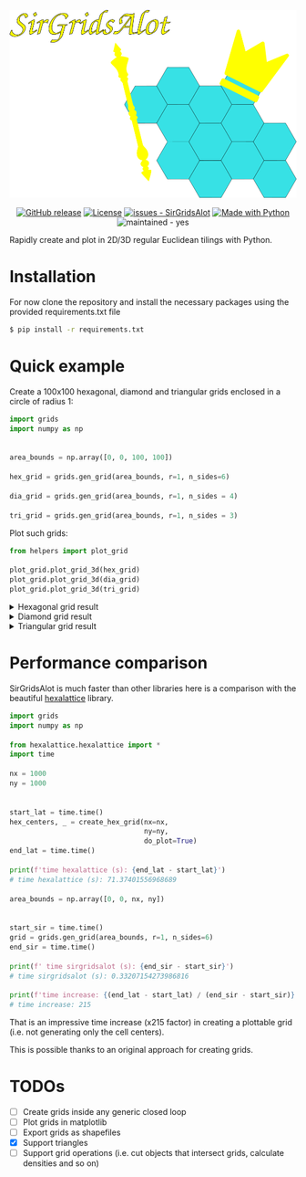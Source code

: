 

![icon.png](images%2Ficon.png)

<div align="center">

[![GitHub release](https://img.shields.io/github/release/gbene/SirGridsAlot?include_prereleases=&sort=semver&color=orange)](https://github.com/gbene/SirGridsAlot/releases/)
[![License](https://img.shields.io/badge/License-MIT-orange)](#license)
[![issues - SirGridsAlot](https://img.shields.io/github/issues/gbene/SirGridsAlot)](https://github.com/gbene/SirGridsAlot/issues)
[![Made with Python](https://img.shields.io/badge/Python->=3.10-orange?logo=python&logoColor=white)](https://python.org "Go to Python homepage")
![maintained - yes](https://img.shields.io/badge/maintained-yes-green)

</div>


Rapidly create and plot in 2D/3D regular Euclidean tilings with Python.


# Installation

For now clone the repository and install the necessary packages using the 
provided requirements.txt file

```sh
$ pip install -r requirements.txt
```


# Quick example

Create a 100x100 hexagonal, diamond and triangular grids enclosed in a circle of radius 1:

```python
import grids
import numpy as np


area_bounds = np.array([0, 0, 100, 100])

hex_grid = grids.gen_grid(area_bounds, r=1, n_sides=6)

dia_grid = grids.gen_grid(area_bounds, r=1, n_sides = 4)

tri_grid = grids.gen_grid(area_bounds, r=1, n_sides = 3)

```

Plot such grids:

```python
from helpers import plot_grid

plot_grid.plot_grid_3d(hex_grid)
plot_grid.plot_grid_3d(dia_grid)
plot_grid.plot_grid_3d(tri_grid)
```
<details>
<summary> Hexagonal grid result </summary>

![Hexagonal grid example](images/hex_grid.png)

</details>

<details>

<summary>Diamond grid result</summary>

![Diamond grid example](images/dia_grid.png)

</details>

<details>

<summary>Triangular grid result</summary>

![Triangular grid example](images/tri_grid.png)

</details>

# Performance comparison

SirGridsAlot is much faster than other libraries here is a comparison 
with the beautiful [hexalattice](https://github.com/alexkaz2/hexalattice) library.


```python
import grids
import numpy as np

from hexalattice.hexalattice import *
import time

nx = 1000
ny = 1000


start_lat = time.time()
hex_centers, _ = create_hex_grid(nx=nx,
                                 ny=ny,
                                 do_plot=True)
end_lat = time.time()

print(f'time hexalattice (s): {end_lat - start_lat}')
# time hexalattice (s): 71.37401556968689

area_bounds = np.array([0, 0, nx, ny])


start_sir = time.time()
grid = grids.gen_grid(area_bounds, r=1, n_sides=6)
end_sir = time.time()

print(f' time sirgridsalot (s): {end_sir - start_sir}')
# time sirgridsalot (s): 0.33207154273986816

print(f'time increase: {(end_lat - start_lat) / (end_sir - start_sir)}')
# time increase: 215
```
That is an impressive time increase (x215 factor) in creating a plottable grid (i.e. not generating only the cell centers).

This is possible thanks to an original approach for creating grids.  

# TODOs

+ [ ] Create grids inside any generic closed loop
+ [ ] Plot grids in matplotlib
+ [ ] Export grids as shapefiles
+ [x] Support triangles
+ [ ] Support grid operations (i.e. cut objects that intersect grids, calculate densities and so on)